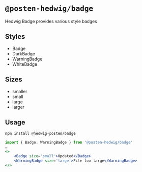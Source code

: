 # `@posten-hedwig/badge`

Hedwig Badge provides various style badges

## Styles

- Badge
- DarkBadge
- WarningBadge
- WhiteBadge

## Sizes

- smaller
- small
- large
- larger

## Usage

```bash
npm install @hedwig-posten/badge
```

```jsx
import { Badge, WarningBadge } from '@posten-hedwig/badge'
…
<>
    <Badge size='small'>Updated</Badge>
    <WarningBadge size='large'>File too large</WarningBadge>
</>
```
